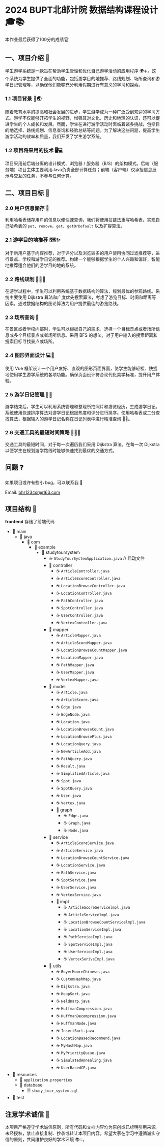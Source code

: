 # 2024 BUPT北邮计院 数据结构课程设计 🎓📚

本作业最后获得了100分的成绩🏆

## 一、项目介绍 🎉

学生游学系统是一款旨在帮助学生管理和优化自己游学活动的应用程序 🌍✈️。这个系统为学生提供了全面的功能，包括游学目的地推荐、路线规划、场所查询和游学日记管理等，以确保他们能够充分利用假期进行有意义的学习和探索。

### 1.1 项目背景 🏫🌏

随着教育水平的提高和社会发展的进步，学生游学成为一种广泛受到欢迎的学习方式。游学不仅能够开拓学生的视野，增强其对文化、历史和地理的认识，还可以促进学生的个人成长和发展。然而，学生在进行游学活动时面临着诸多挑战，包括目的地选择、路线规划、信息查询和经验总结等问题。为了解决这些问题，提高学生游学活动的效率和质量，我们开发了学生游学系统。

### 1.2 项目将采用的技术 🖥️💻

项目采用前后端分离的设计模式、浏览器 / 服务器（B/S）的架构模式。后端（服务端）项目主体主要利用Java负责全部计算任务；前端（客户端）仅承担信息展示与交互的任务，不参与任何计算。

## 二、项目目标 🎯

### 2.0 用户信息储存 💾

利用哈希表储存用户的信息以便快速查询，我们将使用拉链法重写哈希表，实现自己哈希表的 `put`、`remove`、`get`、`getOrDefault` 以及扩容算法。

### 2.1 游学目的地推荐 🗺️✨

对于新用户基于内容推荐，对于评分以及浏览较多的用户使用协同过滤推荐等，进行景点、学校和游学日记的推荐。构建一个能够根据学生的个人兴趣和偏好，智能地推荐适合他们的游学目的地的系统。

### 2.2 路线规划 🚶‍♂️🚗

在游学过程中，学生可以利用系统基于数据结构的算法，规划最优的参观路线。系统主要使用 Dijkstra 算法和广度优先搜索算法，考虑了游览目标、时间和距离等因素，通过数据结构的图论算法为用户提供最佳的游览路线。

### 2.3 场所查询 🏰

在景区或者学校内部时，学生可以根据自己的需求，选择一个目标景点或者场所信息或多个目标景点或者场所信息。采用 BFS 的想法，对于用户输入的搜索距离和搜索目标寻找景点或场所。

### 2.4 图形界面设计 💻🎨

使用 Vue 框架设计一个用户友好、直观的图形页面界面，使学生能够轻松、快捷地使用学生游学系统的各项功能。确保页面设计符合现代化美学标准，提升用户体验。

### 2.5 游学日记管理 📖📸

游学结束后，学生可以利用系统管理和整理所拍照片和游览经历，生成游学日记。系统使用快速排序算法对游学日记根据热度和评分进行排序。使用哈希表或二分查找算法，根据输入的游学日记名称在日记列表中进行精准查询 📑💡。

### 2.6 交通工具的最短时间策略 🚄🚴‍♀️

交通工具的最短时间，对于每一次遍历我们采用 Dijkstra 算法。在每一次 Dijkstra 以便学生在规划游学路线时能够快速找到最优的交通方式。

## 问题 ❓

如果项目或许有些小 bug，可以联系我 📧

Email: bhr1234sr@163.com

## 项目结构 📂

**frontend** 存储了前端代码

- 📁 main
  - 📁 java
    - 📁 com
      - 📁 example
        - 📁 studytoursystem
          - ☕ `StudyTourSystemApplication.java` // 启动文件
          - 📁 controller
            - ☕ `ArticleController.java`
            - ☕ `ArticleScoreController.java`
            - ☕ `LocationBrowseController.java`
            - ☕ `LocationController.java`
            - ☕ `PathController.java`
            - ☕ `SpotController.java`
            - ☕ `UserController.java`
            - ☕ `VertexController.java`
          - 📁 mapper
            - ☕ `ArticleMapper.java`
            - ☕ `ArticleScoreMapper.java`
            - ☕ `LocationBrowseCountMapper.java`
            - ☕ `LocationMapper.java`
            - ☕ `PathMapper.java`
            - ☕ `UserMapper.java`
            - ☕ `VertexMapper.java`
          - 📁 model
            - ☕ `Article.java`
            - ☕ `ArticleScore.java`
            - ☕ `Edge.java`
            - ☕ `EdgeNode.java`
            - ☕ `Location.java`
            - ☕ `LocationBrowseCount.java`
            - ☕ `LocationBrowsePlus.java`
            - ☕ `LocationQuery.java`
            - ☕ `NewArticleAdd.java`
            - ☕ `PathQuery.java`
            - ☕ `Result.java`
            - ☕ `SimplifiedArticle.java`
            - ☕ `Spot.java`
            - ☕ `SpotQuery.java`
            - ☕ `User.java`
            - ☕ `Vertex.java`
            - 📁 graph
              - ☕ `Edge.java`
              - ☕ `Graph.java`
              - ☕ `Node.java`
          - 📁 service
            - ☕ `ArticleScoreService.java`
            - ☕ `ArticleService.java`
            - ☕ `LocationBrowseCountService.java`
            - ☕ `LocationService.java`
            - ☕ `PathService.java`
            - ☕ `SpotService.java`
            - ☕ `UserService.java`
            - ☕ `VertexService.java`
            - 📁 impl
              - ☕ `ArticleScoreServicelmpl.java`
              - ☕ `ArticleServicelmpl.java`
              - ☕ `LocationBrowseCountServicelmpl.java`
              - ☕ `LocationServiceImpl.java`
              - ☕ `PathServiceImpl.java`
              - ☕ `SpotServiceImpl.java`
              - ☕ `UserServiceImpl.java`
              - ☕ `VertexSeriveImpl.java`
          - 📁 utils
            - ☕ `BoyerMooreChinese.java`
            - ☕ `CustomHashMap.java`
            - ☕ `Dijkstra.java`
            - ☕ `HeapSort.java`
            - ☕ `HeldKarp.java`
            - ☕ `HuffmanCompression.java`
            - ☕ `HuffmanDecompression.java`
            - ☕ `HuffmanNode.java`
            - ☕ `InsertSort.java`
            - ☕ `LocationBasedRecommend.java`
            - ☕ `MyHashMap.java`
            - ☕ `MyPriorityQueue.java`
            - ☕ `SimulatedAnnealing.java`
            - ☕ `UserBasedCF.java`
- 📁 resources
  - 📄 `application.properties`
  - 📁 database
    - 🗎 `study_tour_system.sql`
- 📁 test

## 注意学术诚信 📜

本项目严格遵守学术诚信原则，所有代码和文档内容均为原创或已标明引用来源。未经授权，禁止直接复制、抄袭或转让本项目内容。希望大家在学习中遵循诚实守信的原则，共同维护良好的学术环境 📚💡。
